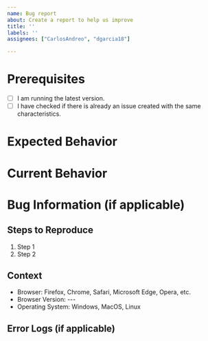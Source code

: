 ```yaml
---
name: Bug report
about: Create a report to help us improve
title: ''
labels: ''
assignees: ["CarlosAndreo", "dgarcia18"]

---
```


# Prerequisites

<!-- Please answer the following questions before creating an issue. **YOU CAN REMOVE THE REQUIREMENTS SECTION.** -->

- [ ] I am running the latest version.
- [ ] I have checked if there is already an issue created with the same characteristics.

# Expected Behavior

<!-- Describe the expected behavior here. -->

# Current Behavior

<!-- Describe the current behavior here. Include screenshots or videos if possible. -->

# Bug Information (if applicable)

<!-- Help provide information about the bug if it is an error. If it is not an error, delete the rest of this template. -->

## Steps to Reproduce

<!-- Provide detailed steps to reproduce the issue. -->

1. Step 1
2. Step 2

## Context

<!-- Provide any relevant information about your setup. This is important in case the problem is not reproducible except under certain conditions. -->

- Browser: Firefox, Chrome, Safari, Microsoft Edge, Opera, etc.
- Browser Version: ---
- Operating System: Windows, MacOS, Linux

## Error Logs (if applicable)

<!-- Include any relevant log snippet or file here. -->